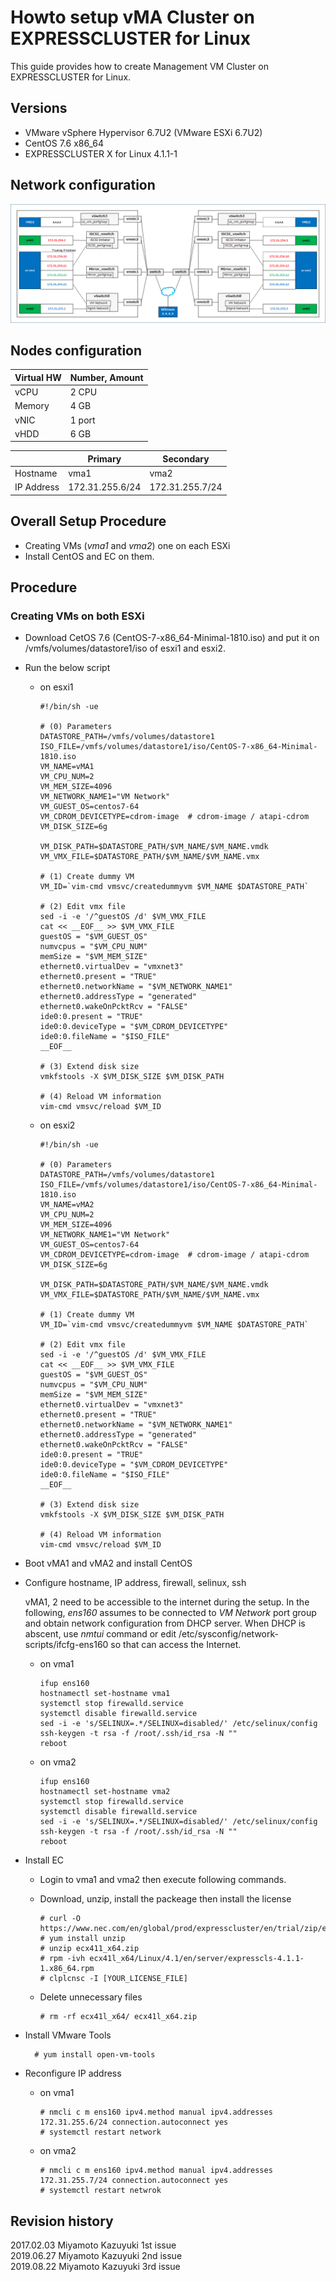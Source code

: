 # Howto setup vMA Cluster on EXPRESSCLUSTER for Linux

This guide provides how to create Management VM Cluster on EXPRESSCLUSTER for Linux.


## Versions
- VMware vSphere Hypervisor 6.7U2 (VMware ESXi 6.7U2)
- CentOS 7.6 x86_64
- EXPRESSCLUSTER X for Linux 4.1.1-1

## Network configuration
![Network configuraiton](HAUC-NW-Configuration.png)

## Nodes configuration

|Virtual HW	|Number, Amount	|
|:--		|:---		|
| vCPU		| 2 CPU		| 
| Memory	| 4 GB		|
| vNIC		| 1 port	|
| vHDD		| 6 GB		|

|		| Primary		| Secondary		|
|---		|---			|---			|
| Hostname	| vma1			| vma2			|
| IP Address	| 172.31.255.6/24	| 172.31.255.7/24	|

## Overall Setup Procedure
- Creating VMs (*vma1* and *vma2*) one on each ESXi
- Install CentOS and EC on them.

## Procedure

### Creating VMs on both ESXi

- Download CetOS 7.6 (CentOS-7-x86_64-Minimal-1810.iso) and put it on /vmfs/volumes/datastore1/iso of esxi1 and esxi2.

- Run the below script

  - on esxi1

		#!/bin/sh -ue

		# (0) Parameters
		DATASTORE_PATH=/vmfs/volumes/datastore1
		ISO_FILE=/vmfs/volumes/datastore1/iso/CentOS-7-x86_64-Minimal-1810.iso
		VM_NAME=vMA1
		VM_CPU_NUM=2
		VM_MEM_SIZE=4096
		VM_NETWORK_NAME1="VM Network"
		VM_GUEST_OS=centos7-64
		VM_CDROM_DEVICETYPE=cdrom-image  # cdrom-image / atapi-cdrom
		VM_DISK_SIZE=6g

		VM_DISK_PATH=$DATASTORE_PATH/$VM_NAME/$VM_NAME.vmdk
		VM_VMX_FILE=$DATASTORE_PATH/$VM_NAME/$VM_NAME.vmx

		# (1) Create dummy VM
		VM_ID=`vim-cmd vmsvc/createdummyvm $VM_NAME $DATASTORE_PATH`

		# (2) Edit vmx file
		sed -i -e '/^guestOS /d' $VM_VMX_FILE
		cat << __EOF__ >> $VM_VMX_FILE
		guestOS = "$VM_GUEST_OS"
		numvcpus = "$VM_CPU_NUM"
		memSize = "$VM_MEM_SIZE"
		ethernet0.virtualDev = "vmxnet3"
		ethernet0.present = "TRUE"
		ethernet0.networkName = "$VM_NETWORK_NAME1"
		ethernet0.addressType = "generated"
		ethernet0.wakeOnPcktRcv = "FALSE"
		ide0:0.present = "TRUE"
		ide0:0.deviceType = "$VM_CDROM_DEVICETYPE"
		ide0:0.fileName = "$ISO_FILE"
		__EOF__

		# (3) Extend disk size
		vmkfstools -X $VM_DISK_SIZE $VM_DISK_PATH 

		# (4) Reload VM information
		vim-cmd vmsvc/reload $VM_ID

  - on esxi2

		#!/bin/sh -ue

		# (0) Parameters
		DATASTORE_PATH=/vmfs/volumes/datastore1
		ISO_FILE=/vmfs/volumes/datastore1/iso/CentOS-7-x86_64-Minimal-1810.iso
		VM_NAME=vMA2
		VM_CPU_NUM=2
		VM_MEM_SIZE=4096
		VM_NETWORK_NAME1="VM Network"
		VM_GUEST_OS=centos7-64
		VM_CDROM_DEVICETYPE=cdrom-image  # cdrom-image / atapi-cdrom
		VM_DISK_SIZE=6g

		VM_DISK_PATH=$DATASTORE_PATH/$VM_NAME/$VM_NAME.vmdk
		VM_VMX_FILE=$DATASTORE_PATH/$VM_NAME/$VM_NAME.vmx

		# (1) Create dummy VM
		VM_ID=`vim-cmd vmsvc/createdummyvm $VM_NAME $DATASTORE_PATH`

		# (2) Edit vmx file
		sed -i -e '/^guestOS /d' $VM_VMX_FILE
		cat << __EOF__ >> $VM_VMX_FILE
		guestOS = "$VM_GUEST_OS"
		numvcpus = "$VM_CPU_NUM"
		memSize = "$VM_MEM_SIZE"
		ethernet0.virtualDev = "vmxnet3"
		ethernet0.present = "TRUE"
		ethernet0.networkName = "$VM_NETWORK_NAME1"
		ethernet0.addressType = "generated"
		ethernet0.wakeOnPcktRcv = "FALSE"
		ide0:0.present = "TRUE"
		ide0:0.deviceType = "$VM_CDROM_DEVICETYPE"
		ide0:0.fileName = "$ISO_FILE"
		__EOF__

		# (3) Extend disk size
		vmkfstools -X $VM_DISK_SIZE $VM_DISK_PATH 

		# (4) Reload VM information
		vim-cmd vmsvc/reload $VM_ID

- Boot vMA1 and vMA2 and install CentOS

- Configure hostname, IP address, firewall, selinux, ssh

  vMA1, 2 need to be accessible to the internet during the setup.
  In the following, *ens160* assumes to be connected to *VM Network* port group and obtain network configuration from DHCP server.
  When DHCP is abscent, use *nmtui* command or edit /etc/sysconfig/network-scripts/ifcfg-ens160 so that can access the Internet.

  - on vma1

		ifup ens160
		hostnamectl set-hostname vma1
		systemctl stop firewalld.service
		systemctl disable firewalld.service
		sed -i -e 's/SELINUX=.*/SELINUX=disabled/' /etc/selinux/config
		ssh-keygen -t rsa -f /root/.ssh/id_rsa -N ""
		reboot

  - on vma2

		ifup ens160
		hostnamectl set-hostname vma2
		systemctl stop firewalld.service
		systemctl disable firewalld.service
		sed -i -e 's/SELINUX=.*/SELINUX=disabled/' /etc/selinux/config
		ssh-keygen -t rsa -f /root/.ssh/id_rsa -N ""
		reboot

- Install EC
  - Login to vma1 and vma2 then execute following commands.
  - Download, unzip, install the packeage then install the license 

		# curl -O https://www.nec.com/en/global/prod/expresscluster/en/trial/zip/ecx41l_x64.zip
		# yum install unzip
		# unzip ecx411_x64.zip
		# rpm -ivh ecx41l_x64/Linux/4.1/en/server/expresscls-4.1.1-1.x86_64.rpm
		# clplcnsc -I [YOUR_LICENSE_FILE]
		
  - Delete unnecessary files

		# rm -rf ecx41l_x64/ ecx41l_x64.zip

- Install VMware Tools

		# yum install open-vm-tools

- Reconfigure IP address

  - on vma1

		# nmcli c m ens160 ipv4.method manual ipv4.addresses 172.31.255.6/24 connection.autoconnect yes
		# systemctl restart network

  - on vma2

		# nmcli c m ens160 ipv4.method manual ipv4.addresses 172.31.255.7/24 connection.autoconnect yes
		# systemctl restart netwrok

## Revision history
2017.02.03	Miyamoto Kazuyuki	1st issue  
2019.06.27	Miyamoto Kazuyuki	2nd issue  
2019.08.22	Miyamoto Kazuyuki	3rd issue